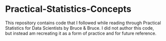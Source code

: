 # Practical-Statistics-Concepts
This repository contains code that I followed while reading through Practical Statistics for Data Scientists by Bruce &amp; Bruce. I did not author this code, but instead am recreating it as a form of practice and for future reference.
